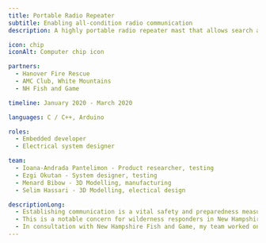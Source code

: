 ```yaml
---
title: Portable Radio Repeater
subtitle: Enabling all-condition radio communication
description: A highly portable radio repeater mast that allows search and rescue workers to communicate via radio in highly mountainous and dangerous terrain, built to support and improve existing radio infrastructure.

icon: chip
iconAlt: Computer chip icon

partners:
  - Hanover Fire Rescue
  - AMC Club, White Mountains
  - NH Fish and Game

timeline: January 2020 - March 2020

languages: C / C++, Arduino

roles:
  - Embedded developer
  - Electrical system designer

team:
  - Ioana-Andrada Pantelimon - Product researcher, testing
  - Ezgi Okutan - System designer, testing
  - Menard Bibow - 3D Modelling, manufacturing
  - Selim Hassari - 3D Modelling, electical design

descriptionLong:
  - Establishing communication is a vital safety and preparedness measure for first responders when responding to an emergent situation. This is often done with portable radio communication units (think walkie-talkies), and this is very effective in the front country. The issue for backcountry responders or responders in a disaster area with damaged communication networks is that terrain is often not conducive to this required long-distance communication.
  - This is a notable concern for wilderness responders in New Hampshire, which contains the White Mountain range. Vast swaths of this region are designated as wilderness areas, meaning no communication infrastructure can be constructed or maintained. Even though local response groups maintain radio repeaters outside of these wilderness areas, there are large so-called "dead zones" due to the moutainous terrain.
  - In consultation with New Hampshire Fish and Game, my team worked on a proof of concept portable radio repeater which would mitiate the effects of these dead zones. Our repeater would be carried into a zone without reliable radio communication paths and would serve as a middleman for radio broadcasts within the area. The repeater needed to be highly weather resistant, needed to be able to be set up in under 30 minutes, and needed to be able to be carried by a single responder.
---
```

